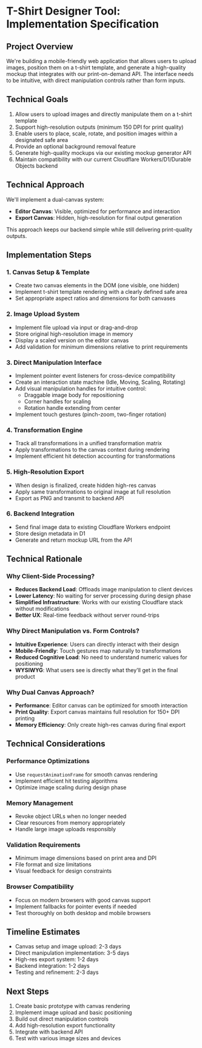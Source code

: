 # T-Shirt Designer Tool: Implementation Specification

## Project Overview
We're building a mobile-friendly web application that allows users to upload images, position them on a t-shirt template, and generate a high-quality mockup that integrates with our print-on-demand API. The interface needs to be intuitive, with direct manipulation controls rather than form inputs.

## Technical Goals
1. Allow users to upload images and directly manipulate them on a t-shirt template
2. Support high-resolution outputs (minimum 150 DPI for print quality)
3. Enable users to place, scale, rotate, and position images within a designated safe area
4. Provide an optional background removal feature
5. Generate high-quality mockups via our existing mockup generator API
6. Maintain compatibility with our current Cloudflare Workers/D1/Durable Objects backend

## Technical Approach
We'll implement a dual-canvas system:
- **Editor Canvas**: Visible, optimized for performance and interaction
- **Export Canvas**: Hidden, high-resolution for final output generation

This approach keeps our backend simple while still delivering print-quality outputs.

## Implementation Steps

### 1. Canvas Setup & Template
- Create two canvas elements in the DOM (one visible, one hidden)
- Implement t-shirt template rendering with a clearly defined safe area
- Set appropriate aspect ratios and dimensions for both canvases

### 2. Image Upload System
- Implement file upload via input or drag-and-drop
- Store original high-resolution image in memory
- Display a scaled version on the editor canvas
- Add validation for minimum dimensions relative to print requirements

### 3. Direct Manipulation Interface
- Implement pointer event listeners for cross-device compatibility
- Create an interaction state machine (Idle, Moving, Scaling, Rotating)
- Add visual manipulation handles for intuitive control:
  - Draggable image body for repositioning
  - Corner handles for scaling
  - Rotation handle extending from center
- Implement touch gestures (pinch-zoom, two-finger rotation)

### 4. Transformation Engine
- Track all transformations in a unified transformation matrix
- Apply transformations to the canvas context during rendering
- Implement efficient hit detection accounting for transformations

### 5. High-Resolution Export
- When design is finalized, create hidden high-res canvas
- Apply same transformations to original image at full resolution
- Export as PNG and transmit to backend API

### 6. Backend Integration
- Send final image data to existing Cloudflare Workers endpoint
- Store design metadata in D1
- Generate and return mockup URL from the API

## Technical Rationale

### Why Client-Side Processing?
- **Reduces Backend Load**: Offloads image manipulation to client devices
- **Lower Latency**: No waiting for server processing during design phase
- **Simplified Infrastructure**: Works with our existing Cloudflare stack without modifications
- **Better UX**: Real-time feedback without server round-trips

### Why Direct Manipulation vs. Form Controls?
- **Intuitive Experience**: Users can directly interact with their design
- **Mobile-Friendly**: Touch gestures map naturally to transformations
- **Reduced Cognitive Load**: No need to understand numeric values for positioning
- **WYSIWYG**: What users see is directly what they'll get in the final product

### Why Dual Canvas Approach?
- **Performance**: Editor canvas can be optimized for smooth interaction
- **Print Quality**: Export canvas maintains full resolution for 150+ DPI printing
- **Memory Efficiency**: Only create high-res canvas during final export

## Technical Considerations

### Performance Optimizations
- Use `requestAnimationFrame` for smooth canvas rendering
- Implement efficient hit testing algorithms
- Optimize image scaling during design phase

### Memory Management
- Revoke object URLs when no longer needed
- Clear resources from memory appropriately
- Handle large image uploads responsibly

### Validation Requirements
- Minimum image dimensions based on print area and DPI
- File format and size limitations
- Visual feedback for design constraints

### Browser Compatibility
- Focus on modern browsers with good canvas support
- Implement fallbacks for pointer events if needed
- Test thoroughly on both desktop and mobile browsers

## Timeline Estimates
- Canvas setup and image upload: 2-3 days
- Direct manipulation implementation: 3-5 days
- High-res export system: 1-2 days
- Backend integration: 1-2 days
- Testing and refinement: 2-3 days

## Next Steps
1. Create basic prototype with canvas rendering
2. Implement image upload and basic positioning
3. Build out direct manipulation controls
4. Add high-resolution export functionality
5. Integrate with backend API
6. Test with various image sizes and devices
